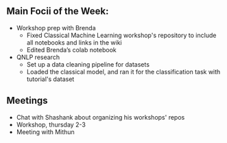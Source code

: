## Main Focii of the Week:
- Workshop prep with Brenda
  - Fixed Classical Machine Learning workshop's repository to include all notebooks and links in the wiki
  - Edited Brenda’s colab notebook
- QNLP research
  - Set up a data cleaning pipeline for datasets
  - Loaded the classical model, and ran it for the classification task with tutorial's dataset

## Meetings
- Chat with Shashank about organizing his workshops' repos
- Workshop, thursday 2-3
- Meeting with Mithun
